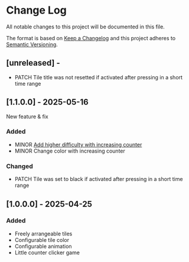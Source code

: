 # Change Log

All notable changes to this project will be documented in this file.

The format is based on [Keep a Changelog](http://keepachangelog.com/)
and this project adheres to [Semantic Versioning](http://semver.org/).

## [unreleased] -

- PATCH Tile title was not resetted if activated after pressing in a short time range

## [1.1.0.0] - 2025-05-16

New feature & fix

### Added

- MINOR [Add higher difficulty with increasing counter](https://github.com/Serveny/streamdeck-matrix/issues/1)
- MINOR Change color with increasing counter

### Changed

- PATCH Tile was set to black if activated after pressing in a short time range

## [1.0.0.0] - 2025-04-25

### Added

- Freely arrangeable tiles
- Configurable tile color
- Configurable animation
- Little counter clicker game
